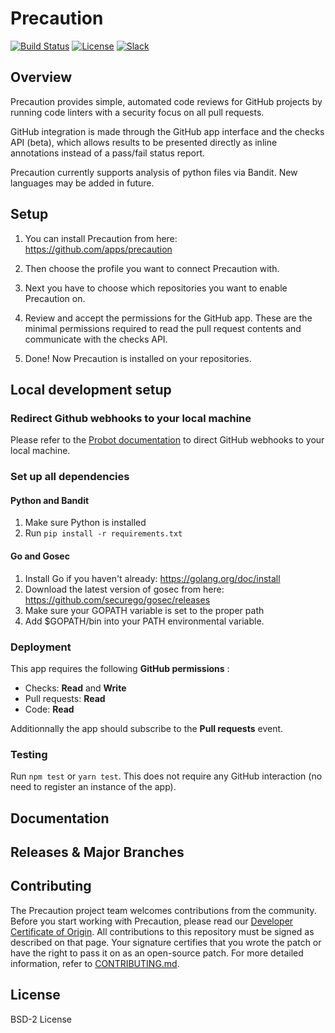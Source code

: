 <!-- Copyright 2018 VMware, Inc. -->
<!-- SPDX-License-Identifier: BSD-2-Clause -->

# Precaution

[![Build Status](https://travis-ci.com/vmware/precaution.svg?branch=master)](https://travis-ci.com/vmware/precaution)
[![License](https://img.shields.io/badge/License-BSD%202--Clause-orange.svg)](https://github.com/vmware/precaution/blob/master/LICENSE.txt)
[![Slack](https://img.shields.io/badge/slack-join%20chat%20%E2%86%92-e01563.svg)](https://code.vmware.com/web/code/join)

## Overview

Precaution provides simple, automated code reviews for GitHub projects by running
code linters with a security focus on all pull requests.

GitHub integration is made through the GitHub app interface and the checks API (beta),
which allows results to be presented directly as inline annotations instead of
a pass/fail status report.


Precaution currently supports analysis of python files via Bandit. New languages may be added in future.

## Setup

1. You can install Precaution from here: https://github.com/apps/precaution

2. Then choose the profile you want to connect Precaution with.

3. Next you have to choose which repositories you want to enable Precaution on. 

4. Review and accept the permissions for the GitHub app. These are the minimal permissions required to read the pull request contents
and communicate with the checks API.
 
5. Done! Now Precaution is installed on your repositories.


## Local development setup

### Redirect Github webhooks to your local machine

Please refer to the [Probot documentation](https://probot.github.io/docs/development/#configuring-a-github-app)
to direct GitHub webhooks to your local machine.

### Set up all dependencies


#### Python and Bandit

1. Make sure Python is installed 
2. Run ```pip install -r requirements.txt```


#### Go and Gosec

1. Install Go if you haven't already: https://golang.org/doc/install 
2. Download the latest version of gosec from here: https://github.com/securego/gosec/releases
3. Make sure your GOPATH variable is set to the proper path
4. Add $GOPATH/bin into your PATH environmental variable. 


### Deployment

This app requires the following **GitHub permissions** :
* Checks: **Read** and **Write**
* Pull requests: **Read**
* Code: **Read**

Additionnally the app should subscribe to the **Pull requests** event.

### Testing

Run ```npm test``` or ```yarn test```. This does not require any GitHub interaction (no need to register an instance of the app).

## Documentation

## Releases & Major Branches

## Contributing

The Precaution project team welcomes contributions from the community. Before you start working with Precaution, please read our [Developer Certificate of Origin](https://cla.vmware.com/dco). All contributions to this repository must be signed as described on that page. Your signature certifies that you wrote the patch or have the right to pass it on as an open-source patch. For more detailed information, refer to [CONTRIBUTING.md](CONTRIBUTING.md).

## License

BSD-2 License
